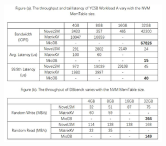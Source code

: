 ![Figure1]( https://github.com/Gemini525-maker/ASPLOS23Rebuttal/blob/master/images/DBbench-YCSB.png)
